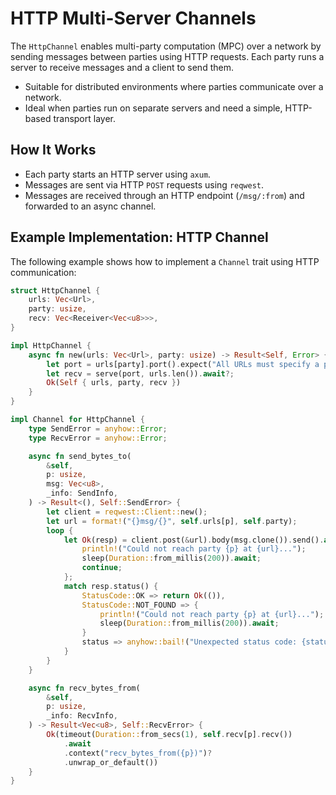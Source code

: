 # HTTP Multi-Server Channels

The `HttpChannel` enables multi-party computation (MPC) over a network by sending messages between parties using HTTP requests. Each party runs a server to receive messages and a client to send them.

- Suitable for distributed environments where parties communicate over a network.
- Ideal when parties run on separate servers and need a simple, HTTP-based transport layer.

## How It Works

- Each party starts an HTTP server using `axum`.
- Messages are sent via HTTP `POST` requests using `reqwest`.
- Messages are received through an HTTP endpoint (`/msg/:from`) and forwarded to an async channel.

## Example Implementation: HTTP Channel

The following example shows how to implement a `Channel` trait using HTTP communication:

```rust
struct HttpChannel {
    urls: Vec<Url>,
    party: usize,
    recv: Vec<Receiver<Vec<u8>>>,
}

impl HttpChannel {
    async fn new(urls: Vec<Url>, party: usize) -> Result<Self, Error> {
        let port = urls[party].port().expect("All URLs must specify a port");
        let recv = serve(port, urls.len()).await?;
        Ok(Self { urls, party, recv })
    }
}

impl Channel for HttpChannel {
    type SendError = anyhow::Error;
    type RecvError = anyhow::Error;

    async fn send_bytes_to(
        &self,
        p: usize,
        msg: Vec<u8>,
        _info: SendInfo,
    ) -> Result<(), Self::SendError> {
        let client = reqwest::Client::new();
        let url = format!("{}msg/{}", self.urls[p], self.party);
        loop {
            let Ok(resp) = client.post(&url).body(msg.clone()).send().await else {
                println!("Could not reach party {p} at {url}...");
                sleep(Duration::from_millis(200)).await;
                continue;
            };
            match resp.status() {
                StatusCode::OK => return Ok(()),
                StatusCode::NOT_FOUND => {
                    println!("Could not reach party {p} at {url}...");
                    sleep(Duration::from_millis(200)).await;
                }
                status => anyhow::bail!("Unexpected status code: {status}"),
            }
        }
    }

    async fn recv_bytes_from(
        &self,
        p: usize,
        _info: RecvInfo,
    ) -> Result<Vec<u8>, Self::RecvError> {
        Ok(timeout(Duration::from_secs(1), self.recv[p].recv())
            .await
            .context("recv_bytes_from({p})")?
            .unwrap_or_default())
    }
}
```
